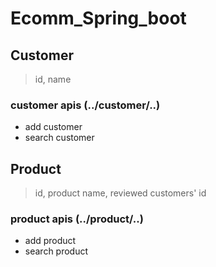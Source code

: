 # Ecomm_Spring_boot

## Customer
  
  > id, name

### customer apis (../customer/..)
  - add customer
  - search customer

## Product
  
  > id, product name, reviewed customers' id

### product apis (../product/..)
  - add product
  - search product
